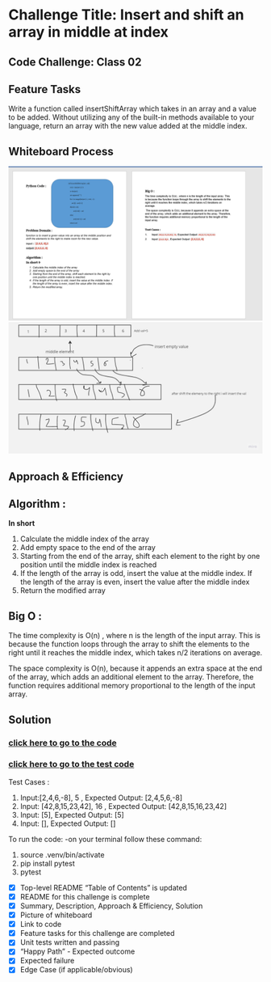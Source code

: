 # Challenge Title: Insert and shift an array in middle at index
## Code Challenge: Class 02
## Feature Tasks
Write a function called insertShiftArray which takes in an array and a value to be added. Without utilizing any of the built-in methods available to your language, return an array with the new value added at the middle index.
## Whiteboard Process
![cc2](./cc2_fixed.PNG)
![Whiteboard](./CC2.jpg)

## Approach & Efficiency
## Algorithm :

**In short**
1.	Calculate the middle index of the array
2.	Add empty space to the end of the array
3.	Starting from the end of the array, shift each element to the right by one position until the middle index is reached
4.	If the length of the array is odd, insert the value at the middle index. If the length of the array is even, insert the value after the middle index
5.	Return the modified array

## Big O :
The time complexity is O(n) , where n is the length of the input array. This is because the function loops through the array to shift the elements to the right until it reaches the middle index, which takes n/2 iterations on average.

 The space complexity is O(n), because it appends an extra space at the end of the array, which adds an additional element to the array. Therefore, the function requires additional memory proportional to the length of the input array.

## Solution
### [click here to go to the code]()
### [click here to go to the test code]()

Test Cases :
1.	Input:[2,4,6,-8], 5 , Expected Output:	[2,4,5,6,-8]
2.	Input: [42,8,15,23,42], 16	 , Expected Output: [42,8,15,16,23,42]
3.	Input: [5], Expected Output: [5]
4.	Input: [], Expected Output: []

To run the code:
-on your terminal follow these command:
1. source .venv/bin/activate
2. pip install pytest
3. pytest

 - [x] Top-level README “Table of Contents” is updated
 - [x] README for this challenge is complete
 - [x] Summary, Description, Approach & Efficiency, Solution
 - [x] Picture of whiteboard
 - [x] Link to code
 - [x] Feature tasks for this challenge are completed
 - [x] Unit tests written and passing
 - [x] “Happy Path” - Expected outcome
 - [x] Expected failure
 - [x] Edge Case (if applicable/obvious)